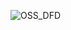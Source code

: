 ![OSS_DFD](https://cloud.githubusercontent.com/assets/25204995/23139373/c969e072-f771-11e6-943b-87c24d5f4aeb.PNG)
